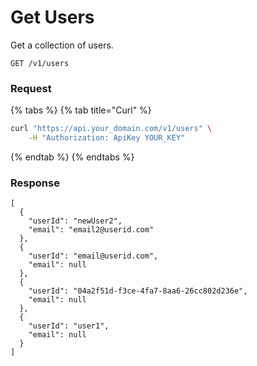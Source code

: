 # Get Users

Get a collection of users.

```
GET /v1/users
```

### Request <a href="#request" id="request"></a>

{% tabs %}
{% tab title="Curl" %}

```sh
curl "https://api.your_domain.com/v1/users" \
    -H "Authorization: ApiKey YOUR_KEY"
```

{% endtab %}
{% endtabs %}

### Response

```
[
  {
    "userId": "newUser2",
    "email": "email2@userid.com"
  },
  {
    "userId": "email@userid.com",
    "email": null
  },
  {
    "userId": "04a2f51d-f3ce-4fa7-8aa6-26cc802d236e",
    "email": null
  },
  {
    "userId": "user1",
    "email": null
  }
]
```
